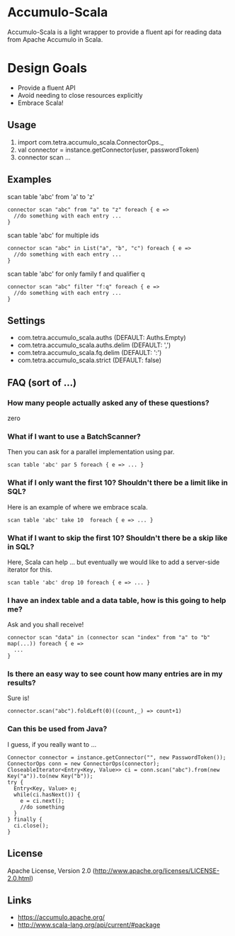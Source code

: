 # Accumulo-Scala
Accumulo-Scala is a light wrapper to provide a fluent api for reading data from Apache Accumulo in Scala.

# Design Goals
* Provide a fluent API
* Avoid needing to close resources explicitly
* Embrace Scala!

## Usage
1. import com.tetra.accumulo_scala.ConnectorOps._
2. val connector = instance.getConnector(user, passwordToken)
3. connector scan ...

## Examples
scan table 'abc' from 'a' to 'z'

    connector scan "abc" from "a" to "z" foreach { e => 
      //do something with each entry ...
    }

scan table 'abc' for multiple ids

    connector scan "abc" in List("a", "b", "c") foreach { e =>
      //do something with each entry ...
    }


scan table 'abc' for only family f and qualifier q

    connector scan "abc" filter "f:q" foreach { e =>
      //do something with each entry ...
    }


## Settings
* com.tetra.accumulo_scala.auths         (DEFAULT: Auths.Empty)
* com.tetra.accumulo_scala.auths.delim   (DEFAULT: ',')
* com.tetra.accumulo_scala.fq.delim      (DEFAULT: ':')
* com.tetra.accumulo_scala.strict        (DEFAULT: false)

## FAQ (sort of ...)
### How many people actually asked any of these questions?
zero

### What if I want to use a BatchScanner?
Then you can ask for a parallel implementation using par.

    scan table 'abc' par 5 foreach { e => ... }


### What if I only want the first 10?  Shouldn't there be a limit like in SQL?
Here is an example of where we embrace scala.

    scan table 'abc' take 10  foreach { e => ... }


### What if I want to skip the first 10? Shouldn't there be a skip like in SQL?
Here, Scala can help ... but eventually we would like to add a server-side iterator for this.

    scan table 'abc' drop 10 foreach { e => ... }

### I have an index table and a data table, how is this going to help me?
Ask and you shall receive!

    connector scan "data" in (connector scan "index" from "a" to "b" map(...)) foreach { e => 
      ... 
    }

### Is there an easy way to see count how many entries are in my results?
Sure is!

    connector.scan("abc").foldLeft(0)((count,_) => count+1)

### Can this be used from Java?
I guess, if you really want to ...

    Connector connector = instance.getConnector("", new PasswordToken());
    ConnectorOps conn = new ConnectorOps(connector);
    CloseableIterator<Entry<Key, Value>> ci = conn.scan("abc").from(new Key("a")).to(new Key("b"));
    try {
      Entry<Key, Value> e;
      while(ci.hasNext()) {
        e = ci.next();
        //do something
      }
    } finally {
      ci.close();
    }

## License
Apache License, Version 2.0 (http://www.apache.org/licenses/LICENSE-2.0.html)

## Links
* https://accumulo.apache.org/
* http://www.scala-lang.org/api/current/#package

